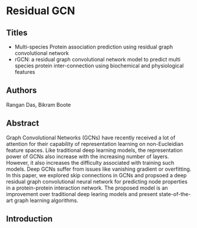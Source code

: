 
# Residual GCN

## Titles
- Multi-species Protein association prediction using residual graph convolutional network
- rGCN: a residual graph convolutional network model to predict multi species protein inter-connection using biochemical and physiological features

## Authors

Rangan Das, Bikram Boote

## Abstract

Graph Convolutional Networks (GCNs) have recently received a lot of attention for their capability of representation learning on non-Eucleidian feature spaces. Like traditional deep learning models, the representation power of GCNs also increase with the increasing number of layers. However, it also increases the difficulty associated with training such models. Deep GCNs suffer from issues like vanishing gradient or overfitting. In this paper, we explored skip connections in GCNs and propsoed a deep residual graph convolutional neural network for predicting node properties in a protein-protein interaction network. The proposed model is an improvement over traditional deep learing models and present state-of-the-art graph learning algorithms. 

## Introduction


